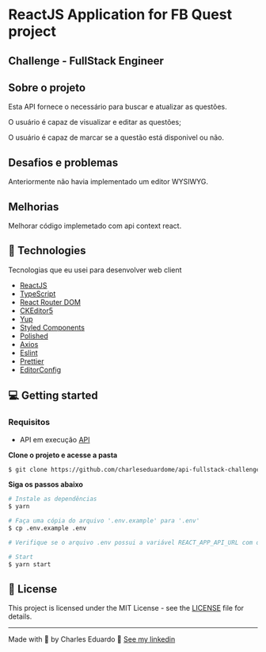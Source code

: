 # ReactJS Application for FB Quest project

## Challenge - FullStack Engineer

## Sobre o projeto

Esta API fornece o necessário para buscar e atualizar as questões.

O usuário é capaz de visualizar e editar as questões;

O usuário é capaz de marcar se a questão está disponivel ou não.

## Desafios e problemas

Anteriormente não havia implementado um editor WYSIWYG.

## Melhorias

Melhorar código implemetado com api context react.

## 🚀 Technologies

Tecnologias que eu usei para desenvolver web client

- [ReactJS](https://reactjs.org/)
- [TypeScript](https://www.typescriptlang.org/)
- [React Router DOM](https://reacttraining.com/react-router/)
- [CKEditor5](https://ckeditor.com/docs/ckeditor5/latest/builds/guides/integration/frameworks/react.html)
- [Yup](https://github.com/jquense/yup)
- [Styled Components](https://styled-components.com/)
- [Polished](https://github.com/styled-components/polished)
- [Axios](https://github.com/axios/axios)
- [Eslint](https://eslint.org/)
- [Prettier](https://prettier.io/)
- [EditorConfig](https://editorconfig.org/)

## 💻 Getting started

### Requisitos

- API em execução [API](https://github.com/charleseduardome/api-fullstack-challenge-fb-studio)

**Clone o projeto e acesse a pasta**

```bash
$ git clone https://github.com/charleseduardome/api-fullstack-challenge-fb-studio.git
```

**Siga os passos abaixo**

```bash
# Instale as dependências
$ yarn

# Faça uma cópia do arquivo '.env.example' para '.env'
$ cp .env.example .env

# Verifique se o arquivo .env possui a variável REACT_APP_API_URL com o IP da sua API.

# Start
$ yarn start
```

## 📝 License

This project is licensed under the MIT License - see the [LICENSE](LICENSE) file for details.

---

Made with 💜 by Charles Eduardo 👋 [See my linkedin](https://www.linkedin.com/in/charleseduardome//)
